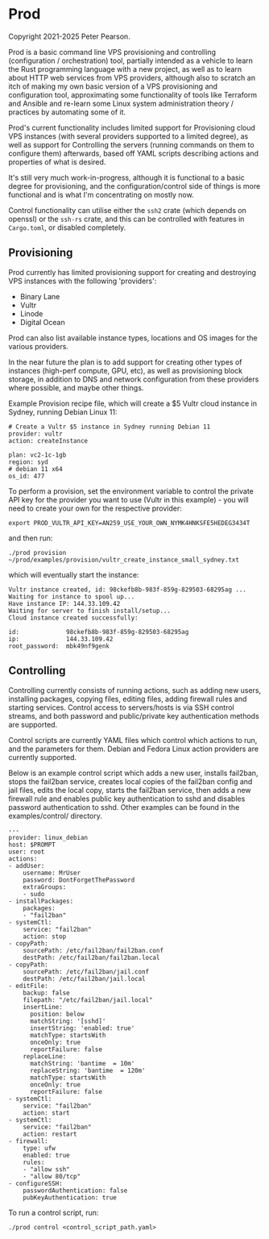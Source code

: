 Prod
====

Copyright 2021-2025 Peter Pearson.


Prod is a basic command line VPS provisioning and controlling (configuration / orchestration) tool,
partially intended as a vehicle to learn the Rust programming language with a new project, as well as to learn
about HTTP web services from VPS providers, although also to scratch an itch of making my own basic version of
a VPS provisioning and configuration tool, approximating some functionality of tools like Terraform and Ansible
and re-learn some Linux system administration theory / practices by automating some of it.

Prod's current functionality includes limited support for Provisioning cloud VPS instances (with several providers
supported to a limited degree), as well as support for Controlling the servers (running commands on them to
configure them) afterwards, based off YAML scripts describing actions and properties of what is desired.

It's still very much work-in-progress, although it is functional to a basic degree for provisioning, and the 
configuration/control side of things is more functional and is what I'm concentrating on mostly now.


Control functionality can utilise either the `ssh2` crate (which depends on openssl) or the `ssh-rs` crate, and this can be
controlled with features in `Cargo.toml`, or disabled completely.


Provisioning
------------

Prod currently has limited provisioning support for creating and destroying VPS instances with the following 'providers':

* Binary Lane
* Vultr
* Linode
* Digital Ocean

Prod can also list available instance types, locations and OS images for the various providers.

In the near future the plan is to add support for creating other types of instances (high-perf compute, GPU, etc), as well as
provisioning block storage, in addition to DNS and network configuration from these providers where possible, and maybe other things.

Example Provision recipe file, which will create a $5 Vultr cloud instance in Sydney, running Debian Linux 11:

    # Create a Vultr $5 instance in Sydney running Debian 11
    provider: vultr
    action: createInstance

    plan: vc2-1c-1gb
    region: syd
    # debian 11 x64
    os_id: 477

To perform a provision, set the environment variable to control the private API key for the provider you want to use (Vultr in this example) - you
 will need to create your own for the respective provider:

    export PROD_VULTR_API_KEY=AN259_USE_YOUR_OWN_NYMK4HNKSFE5HEDEG3434T

and then run:

    ./prod provision ~/prod/examples/provision/vultr_create_instance_small_sydney.txt

which will eventually start the instance:

    Vultr instance created, id: 98ckefb8b-983f-859g-829503-68295ag ...
    Waiting for instance to spool up...
    Have instance IP: 144.33.109.42
    Waiting for server to finish install/setup...
    Cloud instance created successfully:

    id:             98ckefb8b-983f-859g-829503-68295ag
    ip:             144.33.109.42                       
    root_password:  mbk49nf9genk


Controlling
-----------

Controlling currently consists of running actions, such as adding new users, installing packages, copying files, editing files, adding firewall rules and starting services. Control access to servers/hosts is via SSH control streams, and both password and public/private key authentication methods
are supported. 

Control scripts are currently YAML files which control which actions to run, and the parameters for them. Debian and Fedora Linux action providers
are currently supported.

Below is an example control script which adds a new user, installs fail2ban, stops the fail2ban service, creates local copies of the fail2ban
config and jail files, edits the local copy, starts the fail2ban service, then adds a new firewall rule and enables public key authentication
to sshd and disables password authentication to sshd. Other examples can be found in the examples/control/ directory.

    ---
    provider: linux_debian
    host: $PROMPT
    user: root
    actions:
    - addUser:
        username: MrUser
        password: DontForgetThePassword
        extraGroups:
        - sudo
    - installPackages:
        packages:
        - "fail2ban"
    - systemCtl:
        service: "fail2ban"
        action: stop
    - copyPath:
        sourcePath: /etc/fail2ban/fail2ban.conf
        destPath: /etc/fail2ban/fail2ban.local
    - copyPath:
        sourcePath: /etc/fail2ban/jail.conf
        destPath: /etc/fail2ban/jail.local
    - editFile:
        backup: false
        filepath: "/etc/fail2ban/jail.local"
        insertLine:
          position: below
          matchString: '[sshd]'
          insertString: 'enabled: true'
          matchType: startsWith
          onceOnly: true
          reportFailure: false
        replaceLine:
          matchString: 'bantime  = 10m'
          replaceString: 'bantime  = 120m'
          matchType: startsWith
          onceOnly: true
          reportFailure: false
    - systemCtl:
        service: "fail2ban"
        action: start
    - systemCtl:
        service: "fail2ban"
        action: restart
    - firewall:
        type: ufw
        enabled: true
        rules:
        - "allow ssh"
        - "allow 80/tcp"
    - configureSSH:
        passwordAuthentication: false
        pubKeyAuthentication: true

To run a control script, run:

    ./prod control <control_script_path.yaml>
